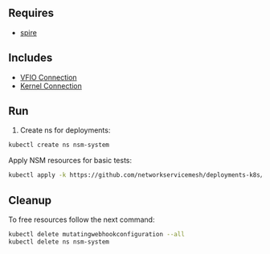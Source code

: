 ## Requires

- [spire](../spire)

## Includes

- [VFIO Connection](../use-cases/Vfio2Noop)
- [Kernel Connection](../use-cases/SriovKernel2Noop)

## Run

1. Create ns for deployments:
```bash
kubectl create ns nsm-system
```

Apply NSM resources for basic tests:
```bash
kubectl apply -k https://github.com/networkservicemesh/deployments-k8s/examples/sriov?ref=1e1b59befbb0d9b61fda026be311b2936fe94704
```

## Cleanup

To free resources follow the next command:
```bash
kubectl delete mutatingwebhookconfiguration --all
kubectl delete ns nsm-system
```
